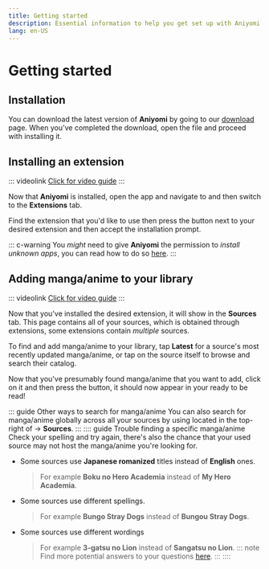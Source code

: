 ```yaml
---
title: Getting started
description: Essential information to help you get set up with Aniyomi.
lang: en-US
---
```


# Getting started

## Installation

You can download the latest version of **Aniyomi** by going to our [download](../../download/README.md) page.
When you've completed the download, open the <VersionTag fileName/> file and proceed with installing it.

## Installing an extension

::: videolink
[<MaterialIcon icon="videocam"/> Click for video guide](/assets/guides_extension-install.webm)
:::

Now that **Aniyomi** is installed, open the app and navigate to <Navigation item="browse"/> and then switch to the **Extensions** tab.

Find the extension that you'd like to use then press the <Navigation item="install"/> button next to your desired extension and then accept the installation prompt.

::: c-warning
You *might* need to give **Aniyomi** the permission to *install unknown apps*, you can read how to do so [here](/help/faq/#how-do-i-allow-third-party-installations).
:::

## Adding manga/anime to your library

::: videolink
[<MaterialIcon icon="videocam"/> Click for video guide](/assets/guides_library-add.webm)
:::

Now that you've installed the desired extension, it will show in the **Sources** tab. This page contains all of your sources, which is obtained through extensions, some extensions contain *multiple* sources.

To find and add manga/anime to your library, tap **Latest** for a source's most recently updated manga/anime, or tap on the source itself to browse and search their catalog.

Now that you've presumably found manga/anime that you want to add, click on it and then press the <Navigation item="bookmark"/> button, it should now appear in your <Navigation item="library"/> ready to be read!

::: guide Other ways to search for manga/anime
You can also search for manga/anime globally across all your sources by using <Navigation item="search"/> located in the top-right of <Navigation item="browse"/> → **Sources**.
:::
:::: guide Trouble finding a specific manga/anime
Check your spelling and try again, there's also the chance that your used source may not host the manga/anime you're looking for.
* Some sources use **Japanese romanized** titles instead of **English** ones.
  > For example **Boku no Hero Academia** instead of **My Hero Academia**.
* Some sources use different spellings.
  > For example **Bungo Stray Dogs** instead of **Bungou Stray Dogs**.
* Some sources use different wordings
  > For example **3-gatsu no Lion** instead of **Sangatsu no Lion**.
::: note
Find more potential answers to your questions [here](/help/faq/#browse).
:::
::::
